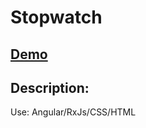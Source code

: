 # Stopwatch

## [Demo](https://ivanshulhan.github.io/stopwatch/)

## Description:

Use: Angular/RxJs/CSS/HTML
